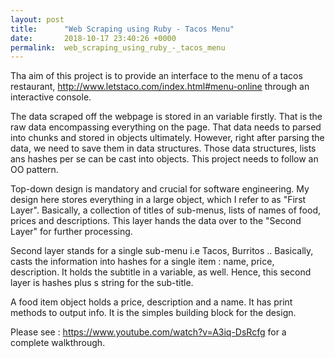 ```yaml
---
layout: post
title:      "Web Scraping using Ruby - Tacos Menu"
date:       2018-10-17 23:40:26 +0000
permalink:  web_scraping_using_ruby_-_tacos_menu
---
```



Tha aim of this project is to provide an interface to the menu of a tacos restaurant, http://www.letstaco.com/index.html#menu-online through an interactive console.

The data scraped off the webpage is stored in an variable firstly. That is the raw data encompassing everything on the page. That data needs to parsed into chunks and stored in objects ultimately. However, right after parsing the data, we need to save them in data structures. Those data structures, lists ans hashes per se can be cast into objects. This project  needs to follow an OO pattern.

Top-down design is mandatory and crucial for software engineering. My design here stores everything in a large object, which I refer to as "First Layer". Basically, a collection of titles of sub-menus, lists of names of food, prices and descriptions. This layer hands the data over to the  "Second Layer" for further processing.

Second layer stands for a single sub-menu i.e Tacos, Burritos .. Basically, casts the information into hashes for a single item : name, price, description. It holds the subtitle in a variable, as well. Hence, this second layer is hashes plus s string for the sub-title. 

A food item object holds a price, description and a name. It has print methods to output info. It is the simples building block for the design.

Please see : https://www.youtube.com/watch?v=A3iq-DsRcfg for a complete walkthrough.
